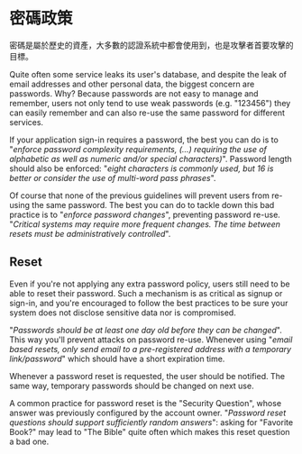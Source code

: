 密碼政策
=================

密碼是屬於歷史的資產，大多數的認證系統中都會使用到，也是攻擊者首要攻擊的目標。

Quite often some service leaks its user's database, and despite the leak of email addresses and other personal data, the biggest concern are passwords. Why? Because passwords are not easy to manage and remember, users not only tend to use weak passwords (e.g. "123456") they can easily remember and can also re-use
the same password for different services.

If your application sign-in requires a password, the best you can do is to "_enforce password complexity requirements, (...) requiring the use of alphabetic as well as numeric and/or special characters)_". Password length should also be enforced: "_eight characters is commonly used, but 16 is better or consider the use of multi-word pass phrases_".

Of course that none of the previous guidelines will prevent users from re-using the same password. The best you can do to tackle down this bad practice is to "_enforce password changes_", preventing password re-use. "_Critical systems may require more frequent changes. The time between resets must be administratively
controlled_".

## Reset

Even if you're not applying any extra password policy, users still need to be able to reset their password. Such a mechanism is as critical as signup or sign-in, and you're encouraged to follow the best practices to be sure your system does not disclose sensitive
data nor is compromised.

"_Passwords should be at least one day old before they can be changed_". This way you'll prevent attacks on password re-use. Whenever using "_email based resets, only send email to a pre-registered address with a temporary link/password_" which should have a short expiration time.

Whenever a password reset is requested, the user should be notified. The same way, temporary passwords should be changed on next use.

A common practice for password reset is the "Security Question", whose answer was previously configured by the account owner. "_Password reset questions should support sufficiently random answers_": asking for "Favorite Book?" may lead to "The Bible" quite often which makes this reset question a bad one.

